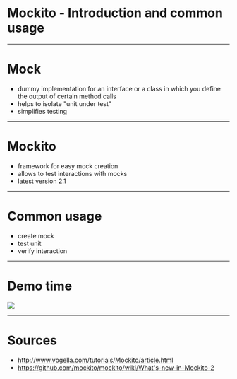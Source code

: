 # Mockito - Introduction and common usage

---

# Mock
- dummy implementation for an interface or a class in which you define the output of certain method calls
- helps to isolate "unit under test"
- simplifies testing

---

# Mockito
- framework for easy mock creation
- allows to test interactions with mocks
- latest version 2.1

---

# Common usage

- create mock
- test unit
- verify interaction

---

# Demo time
<img src="https://cdn.meme.am/instances/500x/76225583/all-the-things-mock-all-the-things.jpg"/>

---

# Sources

- http://www.vogella.com/tutorials/Mockito/article.html
- https://github.com/mockito/mockito/wiki/What's-new-in-Mockito-2


